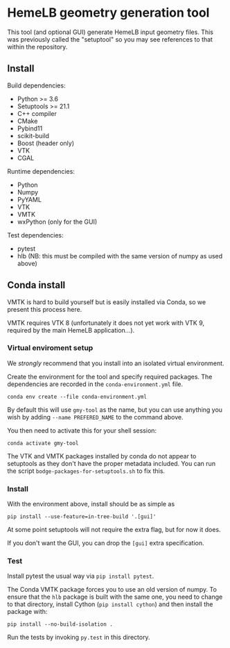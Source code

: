 <!-- This file is part of HemeLB and is Copyright (C) -->
<!-- the HemeLB team and/or their institutions, as detailed in the -->
<!-- file AUTHORS. This software is provided under the terms of the -->
<!-- license in the file LICENSE. -->

# HemeLB geometry generation tool

This tool (and optional GUI) generate HemeLB input geometry files.
This was previously called the "setuptool" so you may see references
to that within the repository.


## Install

Build dependencies:

- Python >= 3.6
- Setuptools >= 21.1
- C++ compiler
- CMake
- Pybind11
- scikit-build
- Boost (header only)
- VTK
- CGAL

Runtime dependencies:
- Python
- Numpy
- PyYAML
- VTK
- VMTK
- wxPython (only for the GUI)

Test dependencies:
- pytest
- hlb (NB: this must be compiled with the same version of numpy as
  used above)


## Conda install

VMTK is hard to build yourself but is easily installed via Conda, so
we present this process here.

VMTK requires VTK 8 (unfortunately it does not yet work with VTK 9,
required by the main HemeLB application...).

### Virtual enviroment setup

We *strongly* recommend that you install into an isolated virtual
environment.

Create the environment for the tool and specify required packages. The
dependencies are recorded in the `conda-environment.yml` file.

```
conda env create --file conda-environment.yml
```

By default this will use `gmy-tool` as the name, but you can use
anything you wish by adding `--name PREFERED_NAME` to the command
above.


You then need to activate this for your shell session:

```
conda activate gmy-tool
```

The VTK and VMTK packages installed by conda do not appear to
setuptools as they don't have the proper metadata included. You can
run the script `bodge-packages-for-setuptools.sh` to fix this.

### Install

With the environment above, install should be as simple as

```
pip install --use-feature=in-tree-build '.[gui]'
```

At some point setuptools will not require the extra flag, but for now
it does.

If you don't want the GUI, you can drop the `[gui]` extra
specification.

### Test

Install pytest the usual way via `pip install pytest`.

The Conda VMTK package forces you to use an old version of numpy. To
ensure that the `hlb` package is built with the same one, you need
to change to that directory, install Cython (`pip install cython`) and
then install the package with:

```
pip install --no-build-isolation .
```

Run the tests by invoking `py.test` in this directory.
